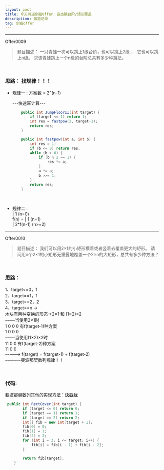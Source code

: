 ```yaml
---
layout: post
title: 今天两道剑指Offer：变态跳台阶/矩形覆盖
description: 做题记录
tag: 剑指offer
---
```


---



Offer0009

> 题目描述：
> 一只青蛙一次可以跳上1级台阶，也可以跳上2级……它也可以跳上n级。
> 求该青蛙跳上一个n级的台阶总共有多少种跳法。

<br/>

### 思路： 找规律！！！

* 规律一 :
  方案数 = 2^(n-1)    

  ---快速幂计算---    

  ```java
      public int JumpFloorII(int target) {
          if (target <= 1) return 1;
          int res = fastpow(2, target-1);
          return res;
      }
  
      public int fastpow(int a, int b) {
          int res = 1;
          if (b <= 0) return res;
          while (b > 0) {
              if (b % 2 == 1) {
                  res *= a;
              }
              a *= a;
              b >>= 1;
          }
          return res;
      }
  ```

  <br/>

* 规律二 :  
                                    | 1            (n=0)   
  f(n)  =    | 1            (n=1)  
                | 2*f(n-1)  (n>=2)  



---

Offer0010

> 题目描述：
> 我们可以用2×1的小矩形横着或者竖着去覆盖更大的矩形。
> 请问用n个2×1的小矩形无重叠地覆盖一个2×n的大矩形，总共有多少种方法？

<br/>

### 思路：

1、target<=0，1  
2、target==1，1  
3、target==2，2  
4、target==n ->  
木块有两种变换的形态->2×1 和 (1×2)×2  
-----当使用2×1时  
1 0 0 0   有f(target-1)种方案  
1 0 0 0  
-----当使用(1×2)×2时  
11 0 0  有f(target-2)种方案  
11 0 0  
----->  f(target) = f(target-1) + f(target-2)  
--------斐波那契数列规律！！  

<br/>

### 代码:

斐波那契数列其他的实现方法：[快戳我](https://mizhitian-xiaomi.github.io/2019/07/offer0007&8/)  

```java
 public int RectCover(int target) {
        if (target <= 0) return 0;
        if (target == 1) return 1;
        if (target == 2) return 2;
        int[] fib = new int[target + 1];
        fib[0] = 0;
        fib[1] = 1;
        fib[2] = 2;
        for (int i = 3; i <= target; i++) {
            fib[i] = fib[i - 1] + fib[i - 2];
        }

        return fib[target];
    }
```

